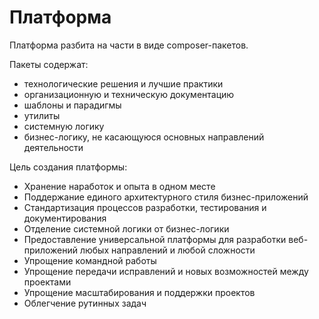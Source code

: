 Платформа
===

Платформа разбита на части в виде composer-пакетов.

Пакеты содержат:

* технологические решения и лучшие практики
* организационную и техническую документацию
* шаблоны и парадигмы
* утилиты
* системную логику
* бизнес-логику, не касающуюся основных направлений деятельности

Цель создания платформы:

* Хранение наработок и опыта в одном месте
* Поддержание единого архитектурного стиля бизнес-приложений
* Стандартизация процессов разработки, тестирования и документирования
* Отделение системной логики от бизнес-логики
* Предоставление универсальной платформы для разработки веб-приложений любых направлений и любой сложности
* Упрощение командной работы
* Упрощение передачи исправлений и новых возможностей между проектами
* Упрощение масштабирования и поддержки проектов
* Облегчение рутинных задач

